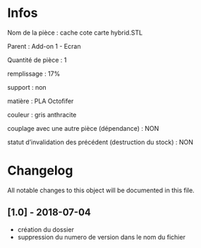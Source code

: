 # Infos
Nom de la pièce : cache cote carte hybrid.STL

Parent : Add-on 1 - Ecran

Quantité de pièce : 1

remplissage : 17%

support : non

matière : PLA Octofifer

couleur : gris anthracite

couplage avec une autre pièce (dépendance) : NON

statut d’invalidation des précédent (destruction du stock) : NON


# Changelog
All notable changes to this object will be documented in this file.


## [1.0] - 2018-07-04
- création du dossier
- suppression du numero de version dans le nom du fichier
